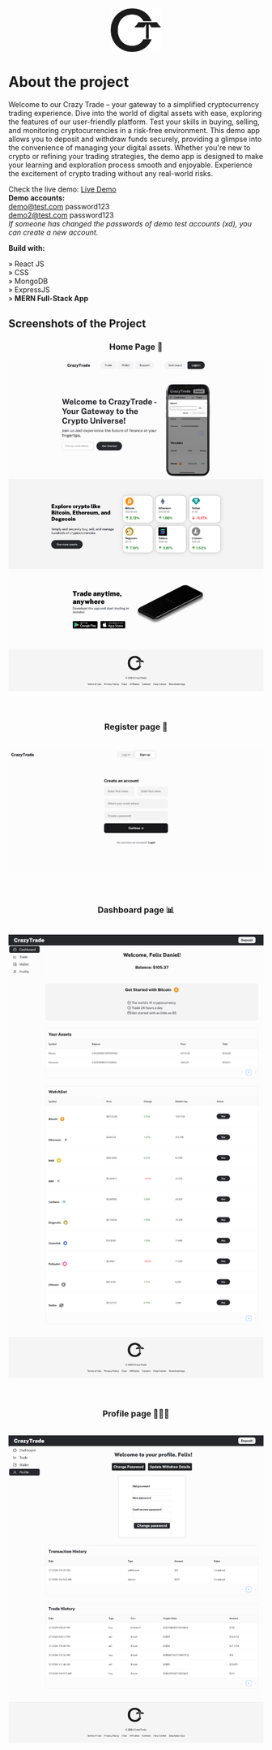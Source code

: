<div align='center'><img style="width:20%" src='frontend/src/images/homepage/ctlogo.png'/></div>

# About the project

Welcome to our Crazy Trade – your gateway to a simplified cryptocurrency trading experience. Dive into the world of digital assets with ease, exploring the features of our user-friendly platform. Test your skills in buying, selling, and monitoring cryptocurrencies in a risk-free environment. This demo app allows you to deposit and withdraw funds securely, providing a glimpse into the convenience of managing your digital assets. Whether you're new to crypto or refining your trading strategies, the demo app is designed to make your learning and exploration process smooth and enjoyable. Experience the excitement of crypto trading without any real-world risks.

Check the live demo: [Live Demo](https://crazy-trade-frontend.vercel.app/) <br>
**Demo accounts:** <br>
demo@test.com     password123 <br>
demo2@test.com    password123 <br>
*If someone has changed the passwords of demo test accounts (xd), you can create a new account.*

**Build with:**

» React JS <br>
» CSS <br>
» MongoDB <br>
» ExpressJS <br>
» **MERN Full-Stack App**

## Screenshots of the Project

<h3 align='center'>Home Page 🏡</h3>
<div align='center'><img src='frontend/src/images/presentation/homepage.png'/></div>
<br>
<br>
<h3 align='center'>Register page 📝</h3>
<br>
<div align='center'><img src='frontend/src/images/presentation/register.png'/></div>
<br>
<br>
<h3 align='center'>Dashboard page 📊</h3>
<br>
<div align='center'><img src='frontend/src/images/presentation/dashboard.png'/></div>
<br>
<br>
<h3 align='center'>Profile page 👩🏻‍💻</h3>
<br>
<div align='center'><img src='frontend/src/images/presentation/profile.png'/></div>
<br>
<br>
